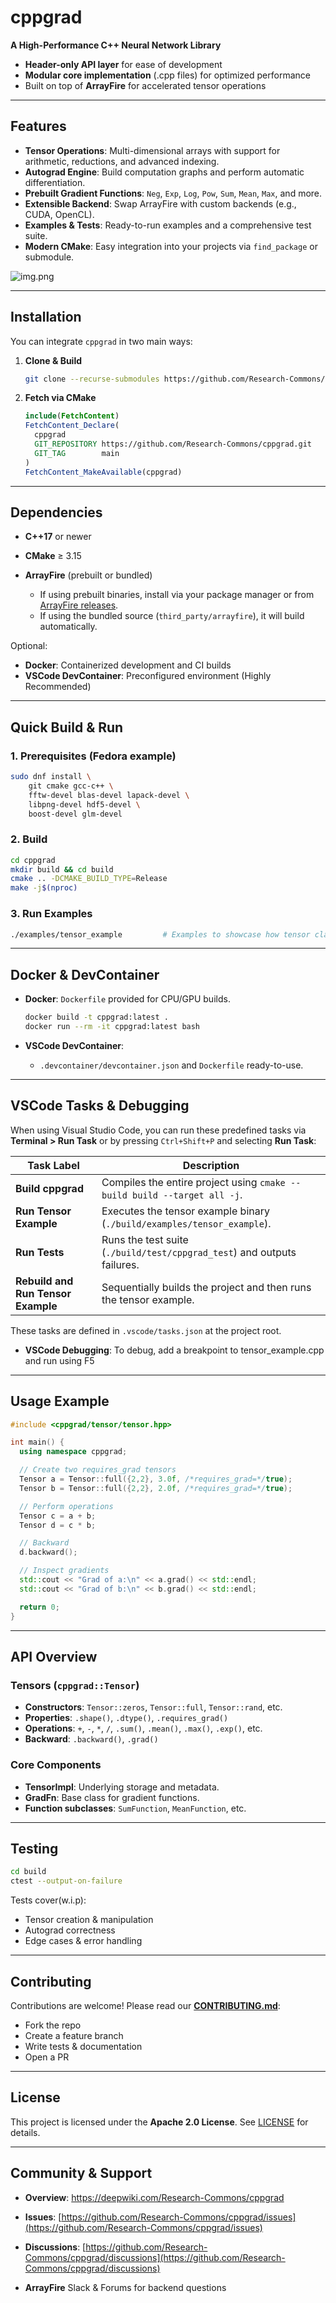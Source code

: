 # **cppgrad**

**A High-Performance C++ Neural Network Library**

- **Header-only API layer** for ease of development
- **Modular core implementation** (.cpp files) for optimized performance
- Built on top of **ArrayFire** for accelerated tensor operations

---

## Features

* **Tensor Operations**: Multi-dimensional arrays with support for arithmetic, reductions, and advanced indexing.
* **Autograd Engine**: Build computation graphs and perform automatic differentiation.
* **Prebuilt Gradient Functions**: `Neg`, `Exp`, `Log`, `Pow`, `Sum`, `Mean`, `Max`, and more.
* **Extensible Backend**: Swap ArrayFire with custom backends (e.g., CUDA, OpenCL).
* **Examples & Tests**: Ready-to-run examples and a comprehensive test suite.
* **Modern CMake**: Easy integration into your projects via `find_package` or submodule.

![img.png](images/tensor_structure_overview.png)

---

## Installation

You can integrate `cppgrad` in two main ways:

1. **Clone & Build**

   ```bash
   git clone --recurse-submodules https://github.com/Research-Commons/cppgrad.git
   ```
2. **Fetch via CMake**

   ```cmake
   include(FetchContent)
   FetchContent_Declare(
     cppgrad
     GIT_REPOSITORY https://github.com/Research-Commons/cppgrad.git
     GIT_TAG        main
   )
   FetchContent_MakeAvailable(cppgrad)
   ```

---

## Dependencies

* **C++17** or newer
* **CMake** ≥ 3.15
* **ArrayFire** (prebuilt or bundled)

    * If using prebuilt binaries, install via your package manager or from [ArrayFire releases](https://arrayfire.com/download).
    * If using the bundled source (`third_party/arrayfire`), it will build automatically.

Optional:

* **Docker**: Containerized development and CI builds
* **VSCode DevContainer**: Preconfigured environment (Highly Recommended)

---

## Quick Build & Run

### 1. Prerequisites (Fedora example)

```bash
sudo dnf install \
    git cmake gcc-c++ \
    fftw-devel blas-devel lapack-devel \
    libpng-devel hdf5-devel \
    boost-devel glm-devel
```

### 2. Build

```bash
cd cppgrad
mkdir build && cd build
cmake .. -DCMAKE_BUILD_TYPE=Release
make -j$(nproc)
```

### 3. Run Examples

```bash
./examples/tensor_example         # Examples to showcase how tensor class and diff engine works
```

---

## Docker & DevContainer

* **Docker**: `Dockerfile` provided for CPU/GPU builds.

  ```bash
  docker build -t cppgrad:latest .
  docker run --rm -it cppgrad:latest bash
  ```

* **VSCode DevContainer**:

    * `.devcontainer/devcontainer.json` and `Dockerfile` ready-to-use.

---

## VSCode Tasks & Debugging

When using Visual Studio Code, you can run these predefined tasks via **Terminal > Run Task** or by pressing `Ctrl+Shift+P` and selecting **Run Task**:

| **Task Label**                     | **Description**                                                                 |
|-----------------------------------|---------------------------------------------------------------------------------|
| **Build cppgrad**                 | Compiles the entire project using `cmake --build build --target all -j`.       |
| **Run Tensor Example**            | Executes the tensor example binary (`./build/examples/tensor_example`).        |
| **Run Tests**                     | Runs the test suite (`./build/test/cppgrad_test`) and outputs failures.        |
| **Rebuild and Run Tensor Example**| Sequentially builds the project and then runs the tensor example.              |

These tasks are defined in `.vscode/tasks.json` at the project root.

* **VSCode Debugging**: To debug, add a breakpoint to tensor_example.cpp and run using F5

---
## Usage Example

```cpp
#include <cppgrad/tensor/tensor.hpp>

int main() {
  using namespace cppgrad;

  // Create two requires_grad tensors
  Tensor a = Tensor::full({2,2}, 3.0f, /*requires_grad=*/true);
  Tensor b = Tensor::full({2,2}, 2.0f, /*requires_grad=*/true);

  // Perform operations
  Tensor c = a + b;
  Tensor d = c * b;

  // Backward
  d.backward();

  // Inspect gradients
  std::cout << "Grad of a:\n" << a.grad() << std::endl;
  std::cout << "Grad of b:\n" << b.grad() << std::endl;

  return 0;
}
```

---

## API Overview

### Tensors (`cppgrad::Tensor`)

* **Constructors**: `Tensor::zeros`, `Tensor::full`, `Tensor::rand`, etc.
* **Properties**: `.shape()`, `.dtype()`, `.requires_grad()`
* **Operations**: `+`, `-`, `*`, `/`, `.sum()`, `.mean()`, `.max()`, `.exp()`, etc.
* **Backward**: `.backward()`, `.grad()`

### Core Components

* **TensorImpl**: Underlying storage and metadata.
* **GradFn**: Base class for gradient functions.
* **Function subclasses**: `SumFunction`, `MeanFunction`, etc.

---

## Testing

```bash
cd build
ctest --output-on-failure
```

Tests cover(w.i.p):

* Tensor creation & manipulation
* Autograd correctness
* Edge cases & error handling

---

## Contributing

Contributions are welcome! Please read our **[CONTRIBUTING.md](./CONTRIBUTING.md)**:

* Fork the repo
* Create a feature branch
* Write tests & documentation
* Open a PR

---

## License

This project is licensed under the **Apache 2.0 License**. See [LICENSE](./LICENSE) for details.

---

## Community & Support

* **Overview**: https://deepwiki.com/Research-Commons/cppgrad

* **Issues**: [https://github.com/Research-Commons/cppgrad/issues](https://github.com/Research-Commons/cppgrad/issues)
* **Discussions**: [https://github.com/Research-Commons/cppgrad/discussions](https://github.com/Research-Commons/cppgrad/discussions)
* **ArrayFire** Slack & Forums for backend questions
